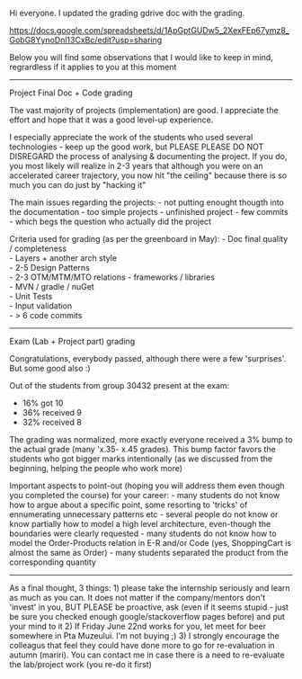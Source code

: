 Hi everyone. I updated the grading gdrive doc with the grading.

https://docs.google.com/spreadsheets/d/1ApGptGUDw5_2XexFEp67ymz8_GobG8YynoDnl13CxBc/edit?usp=sharing

Below you will find some observations that I would like to keep in mind, regrardless if it applies to you at this moment

---

Project Final Doc + Code grading

The vast majority of projects (implementation) are good. I appreciate the effort and hope that it was a good level-up experience.

I especially appreciate the work of the students who used several technologies - keep up the good work, but PLEASE PLEASE DO NOT DISREGARD the process of analysing & documenting the project. If you do, you most likely will realize in 2-3 years that although you were on an accelerated career trajectory, you now hit "the ceiling" because there is so much you can do just by "hacking it" 

The main issues regarding the projects:
	- not putting enought thougth into the documentation
	- too simple projects
	- unfinished project 
	- few commits - which begs the question who actually did the project

Criteria used for grading (as per the greenboard in May): 
	- Doc final quality / completeness	
	- Layers + another arch style	
	- 2-5 Design Patterns	
	- 2-3 OTM/MTM/MTO relations	
	- frameworks / libraries	
	- MVN / gradle / nuGet	
	- Unit Tests	
	- Input validation 	
	- > 6 code commits
	

---

Exam (Lab + Project part) grading

Congratulations, everybody passed, although there were a few 'surprises'. But some good also :)

Out of the students from group 30432 present at the exam:
- 16% got 10
- 36% received 9
- 32% received 8

The grading was normalized, more exactly everyone received a 3% bump to the actual grade (many 'x.35- x.45 grades). This bump factor favors the students who got bigger marks intentionally (as we discussed from the beginning, helping the people who work more)

Important aspects to point-out (hoping you will address them even though you completed the course) for your career:
	- many students do not know how to argue about a specific point, some resorting to 'tricks' of ennumerating unnecessary patterns etc
	- several people do not know or know partially how to model a high level architecture, even-though the boundaries were clearly requested
	- many students do not know how to model the Order-Products relation in E-R and/or Code (yes, ShoppingCart is almost the same as Order)
	- many students separated the product from the corresponding quantity

---

As a final thought, 3 things:
	1) please take the internship seriously and learn as much as you can. It does not matter if the company/mentors don't 'invest' in you, BUT PLEASE be proactive, ask (even if it seems stupid - just be sure you checked enough google/stackoverflow pages before) and put your mind to it
	2) If Friday June 22nd works for you, let meet for beer somewhere in Pta Muzeului. I'm not buying ;)
	3) I strongly encourage the colleagus that feel they could have done more to go for re-evaluation in autumn (mariri). You can contact me in case there is a need to re-evaluate the lab/project work (you re-do it first)
